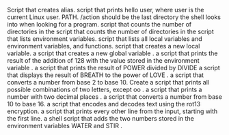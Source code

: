 Script that creates alias.
script that prints hello user, where user is the current Linux user.
PATH. /action should be the last directory the shell looks into when looking for a program.
script that counts the number of directories in the
script that counts the number of directories in the
script that lists environment variables.
script that lists all local variables and environment variables, and functions.
script that creates a new local variable.
a script that creates a new global variable  .
a script that prints the result of the addition of 128 with the value stored in the environment variable .
a script that prints the result of POWER divided by DIVIDE
a script that displays the result of BREATH to the power of LOVE  .
a script that converts a number from base 2 to base 10.
Create a script that prints all possible combinations of two letters, except oo .
a script that prints a number with two decimal places .
a script that converts a number from base 10 to base 16.
a script that encodes and decodes text using the rot13 encryption. 
a script that prints every other line from the input, starting with the first line.
a shell script that adds the two numbers stored in the environment variables WATER and STIR .
